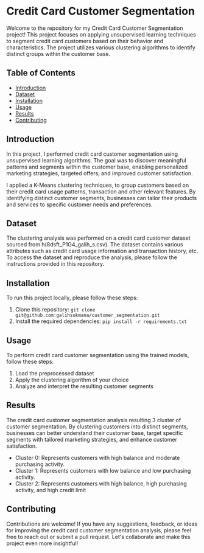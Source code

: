 # Credit Card Customer Segmentation

Welcome to the repository for my Credit Card Customer Segmentation project! This project focuses on applying unsupervised learning techniques to segment credit card customers based on their behavior and characteristics. The project utilizes various clustering algorithms to identify distinct groups within the customer base.

## Table of Contents
- [Introduction](#introduction)
- [Dataset](#dataset)
- [Installation](#installation)
- [Usage](#usage)
- [Results](#results)
- [Contributing](#contributing)


## Introduction
In this project, I performed credit card customer segmentation using unsupervised learning algorithms. The goal was to discover meaningful patterns and segments within the customer base, enabling personalized marketing strategies, targeted offers, and improved customer satisfaction.

I applied a K-Means clustering techniques, to group customers based on their credit card usage patterns, transaction and other relevant features. By identifying distinct customer segments, businesses can tailor their products and services to specific customer needs and preferences.

## Dataset
The clustering analysis was performed on a credit card customer dataset sourced from h(8dsft_P1G4_galih_s.csv). The dataset contains various attributes such as credit card usage information and transaction history, etc. To access the dataset and reproduce the analysis, please follow the instructions provided in this repository.

## Installation
To run this project locally, please follow these steps:
1. Clone this repository: `git clone git@github.com:galihsukmana/customer_segmentation.git`
2. Install the required dependencies: `pip install -r requirements.txt`

## Usage
To perform credit card customer segmentation using the trained models, follow these steps:
1. Load the preprocessed dataset
2. Apply the clustering algorithm of your choice
3. Analyze and interpret the resulting customer segments


## Results
The credit card customer segmentation analysis resulting 3 cluster of customer segmentation. By clustering customers into distinct segments, businesses can better understand their customer base, target specific segments with tailored marketing strategies, and enhance customer satisfaction.  


- Cluster 0: Represents customers with high balance and moderate purchasing activity.
- Cluster 1: Represents customers with low balance and low purchasing activity.
- Cluster 2: Represents customers with high balance, high purchasing activity, and high credit limit


## Contributing
Contributions are welcome! If you have any suggestions, feedback, or ideas for improving the credit card customer segmentation analysis, please feel free to reach out or submit a pull request. Let's collaborate and make this project even more insightful!

